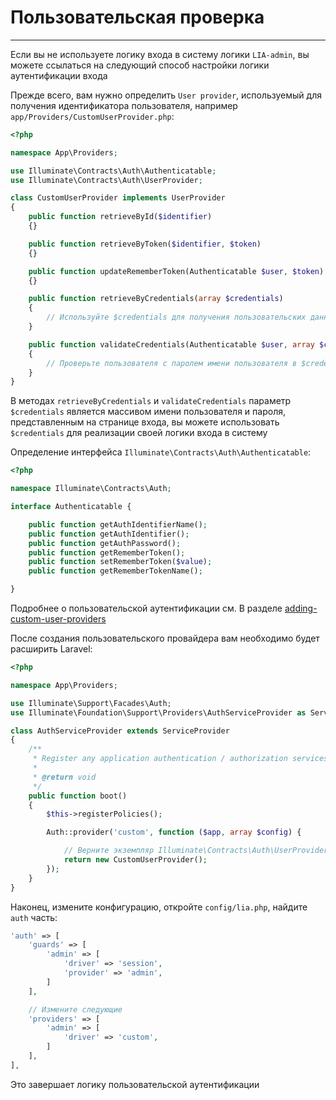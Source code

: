 # Пользовательская проверка #
------------
Если вы не используете логику входа в систему логики `LIA-admin`, вы можете ссылаться на следующий способ настройки логики аутентификации входа

Прежде всего, вам нужно определить `User provider`, используемый для получения идентификатора пользователя, например `app/Providers/CustomUserProvider.php`:

```php
<?php

namespace App\Providers;

use Illuminate\Contracts\Auth\Authenticatable;
use Illuminate\Contracts\Auth\UserProvider;

class CustomUserProvider implements UserProvider
{
    public function retrieveById($identifier)
    {}

    public function retrieveByToken($identifier, $token)
    {}

    public function updateRememberToken(Authenticatable $user, $token)
    {}

    public function retrieveByCredentials(array $credentials)
    {
        // Используйте $credentials для получения пользовательских данных, а затем возвратите объект, реализующий интерфейс `Illuminate\Contracts\Auth\Authenticatable` 
    }

    public function validateCredentials(Authenticatable $user, array $credentials)
    {
        // Проверьте пользователя с паролем имени пользователя в $credentials, верните `true` или` false`
    }
}
```
В методах `retrieveByCredentials` и `validateCredentials` параметр `$credentials` является массивом имени пользователя и пароля, представленным на странице входа, вы можете использовать `$credentials` для реализации своей логики входа в систему

Определение интерфейса `Illuminate\Contracts\Auth\Authenticatable`:
```php
<?php

namespace Illuminate\Contracts\Auth;

interface Authenticatable {

    public function getAuthIdentifierName();
    public function getAuthIdentifier();
    public function getAuthPassword();
    public function getRememberToken();
    public function setRememberToken($value);
    public function getRememberTokenName();

}
```
Подробнее о пользовательской аутентификации см. В разделе [adding-custom-user-providers](https://laravel.com/docs/authentication#adding-custom-user-providers)

После создания пользовательского провайдера вам необходимо будет расширить Laravel:
```php
<?php

namespace App\Providers;

use Illuminate\Support\Facades\Auth;
use Illuminate\Foundation\Support\Providers\AuthServiceProvider as ServiceProvider;

class AuthServiceProvider extends ServiceProvider
{
    /**
     * Register any application authentication / authorization services.
     *
     * @return void
     */
    public function boot()
    {
        $this->registerPolicies();

        Auth::provider('custom', function ($app, array $config) {

            // Верните экземпляр Illuminate\Contracts\Auth\UserProvider...
            return new CustomUserProvider();
        });
    }
}
```
Наконец, измените конфигурацию, откройте `config/lia.php`, найдите `auth` часть:
```php
'auth' => [
    'guards' => [
        'admin' => [
            'driver' => 'session',
            'provider' => 'admin',
        ]
    ],

    // Измените следующие
    'providers' => [
        'admin' => [
            'driver' => 'custom',
        ]
    ],
],
```
Это завершает логику пользовательской аутентификации